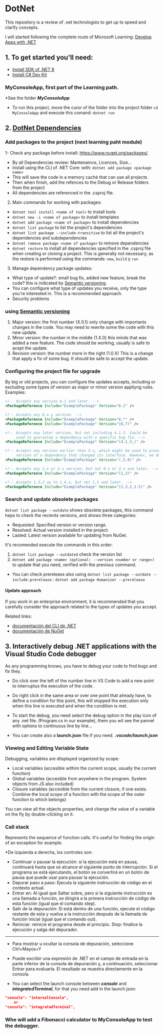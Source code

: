 # DotNet
This repository is a review of .net technologies to get up to speed and clarify concepts.

I will started following the complete route of Microsoft Learning: 
[Develop Apps with .NET](https://learn.microsoft.com/es-es/collections/2md8ip7z51wd47)

## 1. To get started you'll need: 
- [Install SDK of .NET 8 ](https://dotnet.microsoft.com/es-es/download)
- [Install C# Dev Kit](https://marketplace.visualstudio.com/items?itemName=ms-dotnettools.csdevkit)

### MyConsoleApp, first part of the Learning path.
*See the folder ***MyConsoleApp***
- To run this project, move the curor of the folder into the project folder ```cd MyConsoleApp``` and execute this comand: ```dotnet run``` 

## 2. [DotNet Dependencies](https://learn.microsoft.com/es-es/training/modules/dotnet-dependencies/)

### Add packages to the project (next learning paht module)
1- Check any package before install: https://www.nuget.org/packages/<package name>
- By all Dependencias review: Mantenaince, Licences, Size...
- Install using the CLI of .NET Core: with: ```dotnet add package <package name>```
- This will save the code in a memory caché that can use all projects.
- Then when finish, add the refences to the Debug or Release folders from the project
- All dependencies are referenced in the .csproj file.


2. Main commands for working with packages:
- ```dotnet tool install <name of tool>``` to install tools
- ```dotnet new -i <name of package>``` to install templates
- ```dotnet add package <name of package>``` to install dependencies
- ```dotnet list package``` to list the project's dependencies 
- ```dotnet list package --include-transitive``` to list all the project's dependencies and subdependencies
- ```dotnet remove package <name of package>``` to remove dependencies
- ```dotnet restore``` to install all dependencies specified in the .csproj file when creating or cloning a project. This is generally not necessary, as the restore is performed using the commands: ```new```, ```build``` y ```run```

3. Manage dependency package updates: 
- What type of update?: small bug fix, added new feature, break the code? this is indicated by  [Semantic versioning](https://semver.org/lang/es/).
- You can configure what type of updates you receive, only the type you're interested in. This is a recommended approach.
- Security problems


###  using [Semantic versioning](https://semver.org/lang/es/)
1. Major version: the first number (X.0.1) only change with importants changes in the code. You may need to rewrite some the code with this new update.
2. Minor version: the number in the middle (1.X.0) this minds that was added a new feature. The code should be working, usually is safe to acept the update.
3. Revision version: the number more in the right (1.0.X) This is a change that apply a fix of some bug. It should be safe to accept the update.

### Configuring the project file for upgrade
By big or old projects, you can configure the updates accepts, including or excluding some types of version as major or minor version appliyng rules. 
Examples: 
```XML
<!-- Accepts any version 6.1 and later. -->
<PackageReference Include="ExamplePackage" Version="6.1" />

<!-- Accepts any 6.x.y version. -->
<PackageReference Include="ExamplePackage" Version="6.*" />
<PackageReference Include="ExamplePackage" Version="[6,7)" />

<!-- Accepts any later version, but not including 4.1.3. Could be
     used to guarantee a dependency with a specific bug fix. -->
<PackageReference Include="ExamplePackage" Version="(4.1.3,)" />

<!-- Accepts any version earlier than 5.x, which might be used to prevent pulling in a later
     version of a dependency that changed its interface. However, we don't recommend this form because determining the earliest version can be difficult. -->
<PackageReference Include="ExamplePackage" Version="(,5.0)" />

<!-- Accepts any 1.x or 2.x version, but not 0.x or 3.x and later. -->
<PackageReference Include="ExamplePackage" Version="[1,3)" />

<!-- Accepts 1.3.2 up to 1.4.x, but not 1.5 and later. -->
<PackageReference Include="ExamplePackage" Version="[1.3.2,1.5)" />
```
### Search and update obsolete packages
```dotnet list package --outdate``` shows obsolete packages, this command heps to check the recients versions, and shows three categories: 
- Requested: Specified version or version range.
- Resolved: Actual version installed in the project.
- Lasted: Latest version available for updating from NuGet.

It's recomended execute the commands in this order: 
1. ```dotnet list package --outdated``` check the version list
2. ```dotnet add package <name> (optional: --version <number or range>)``` to update that you need, verified with the previous command.

- You can check prerelease also using ```dotnet list package --outdate --include-prerelease``` : ```dotnet add package Humanizer --prerelease```

#### Update approach
If you work in an enterprise environment, it is recommended that you carefully consider the approach related to the types of updates you accept.

Related links:
- [documentación del CLI de .NET](https://learn.microsoft.com/es-es/dotnet/core/tools/)
- [documentación de NuGet ](https://learn.microsoft.com/es-es/nuget/)

## 3. Interactively debug .NET applications with the Visual Studio Code debugger
As any programming knows, you have to debug your code to find bugs and fix they. 
- Do click over the left of the number line in VS Code to add a new point to interruptus the execution of the code. 
- Do right click in the same area or over one point that already have, to define a condition for this point, this will stopped the execution only when this line is executed and when the condition is met.

- To start the debug, you need select the debug option in the play icon of any .net file. (Program.cs in our example), them you wil see the pannel with options to continuous line by line...

- You can create also a **launch.json** file if you need. ***.vscode/launch.json***

### Viewing and Editing Variable State
Debugging, variables are dilsplayed organized by scope:
- Local variables (accesible withim the current scope, usually the current function)
- Global variables (accesible from anywhere in the program. System objects from JS also included)
- Closure variables (accesible from the current closure, if one exists. Combine the local scope of a function with the scope of the outer function to which belongs)

You can view all the objects properties, and change the value of a variable  on the fly by double-clicking on it.

### Call stack
Represents the sequence of function calls. It's useful for finding the origin of an exception for example.

*De izquierda a derecha, los controles son:

- Continuar o pausar la ejecución: si la ejecución está en pausa, continuará hasta que se alcance el siguiente punto de interrupción. Si el programa se está ejecutando, el botón se convertirá en un botón de pausa que puede usar para pausar la ejecución.
- Depurar paso a paso: Ejecuta la siguiente instrucción de código en el contexto actual.
- Entrar en: Al igual que Saltar sobre, pero si la siguiente instrucción es una llamada a función, se dirigirá a la primera instrucción de código de esta función (igual que el comando step).
- Salir de la depuración: Si está dentro de una función, ejecute el código restante de esta y vuelva a la instrucción después de la llamada de función inicial (igual que el comando out).
- Reiniciar: reinicie el programa desde el principio.
Stop: finalice la ejecución y salga del depurador.

***
- Para mostrar u ocultar la consola de depuración, seleccione Ctrl+Mayús+Y 
- Puede escribir una expresión de .NET en el campo de entrada en la parte inferior de la consola de depuración y, a continuación, seleccionar Entrar para evaluarla. El resultado se muestra directamente en la consola.

- You can select the launch console between ***console*** and ***integratedTerminal***, for that you need add in the launch.json:

```JSON
"console": "internalConsole",
    or
"console": "integratedTerminal",
```

### Whe will add a Fibonacci calculator to MyConsoleApp to test the debugger.
